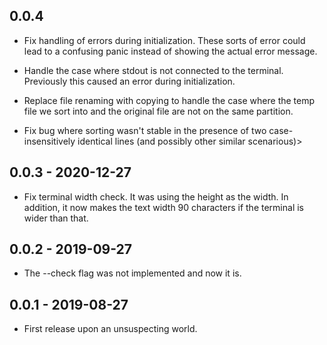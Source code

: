 ## 0.0.4

* Fix handling of errors during initialization. These sorts of error could
  lead to a confusing panic instead of showing the actual error message.
  
* Handle the case where stdout is not connected to the terminal. Previously
  this caused an error during initialization.

* Replace file renaming with copying to handle the case where the temp file we
  sort into and the original file are not on the same partition.

* Fix bug where sorting wasn't stable in the presence of two
  case-insensitively identical lines (and possibly other similar scenarious)>


## 0.0.3 - 2020-12-27

* Fix terminal width check. It was using the height as the width. In addition,
  it now makes the text width 90 characters if the terminal is wider than
  that.


## 0.0.2 - 2019-09-27

* The --check flag was not implemented and now it is.


## 0.0.1 - 2019-08-27

* First release upon an unsuspecting world.
